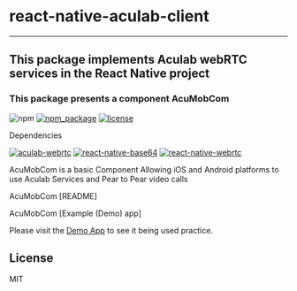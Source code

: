 # react-native-aculab-client

---

## This package implements Aculab webRTC services in the React Native project

### This package presents a component AcuMobCom

![npm](https://img.shields.io/npm/dw/react-native-acumobcom)
[![npm_package](https://img.shields.io/npm/v/react-native-acumobcom?color=green&label=npm%20package)](https://www.npmjs.com/package/react-native-acumobcom)
[![license](https://img.shields.io/npm/l/react-native-acumobcom)](https://github.com/aculab-com/react-native-AcuMobCom/blob/main/LICENSE)

Dependencies

[![aculab-webrtc](https://img.shields.io/npm/dependency-version/react-native-acumobcom/aculab-webrtc)](https://www.npmjs.com/package/aculab-webrtc)
[![react-native-base64](https://img.shields.io/npm/dependency-version/react-native-acumobcom/react-native-base64)](https://www.npmjs.com/package/react-native-base64)
[![react-native-webrtc](https://img.shields.io/npm/dependency-version/react-native-acumobcom/react-native-webrtc)](https://www.npmjs.com/package/react-native-webrtc)

AcuMobCom is a basic Component Allowing iOS and Android platforms to use Aculab Services and Pear to Pear video calls

AcuMobCom [README]

AcuMobCom [Example (Demo) app]

Please visit the [Demo App](https://github.com/aculab-com/RNAcuMobComDemo) to see it being used practice.

## License

MIT
